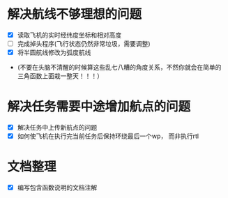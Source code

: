 # 解决航线不够理想的问题
- [x] 读取飞机的实时经纬度坐标和相对高度
- [ ] 完成掉头程序(飞行状态仍然非常垃圾，需要调整)
- [x] 将半圆航线修改为弧度航线
- (不要在头脑不清醒的时候算这些乱七八糟的角度关系，不然你就会在简单的三角函数上面栽一整天！！！）
# 解决任务需要中途增加航点的问题
- [x] 解决任务中上传新航点的问题
- [x] 如何使飞机在执行完当前任务后保持环绕最后一个wp， 而非执行rtl
# 文档整理
- [x] 编写包含函数说明的文档注解